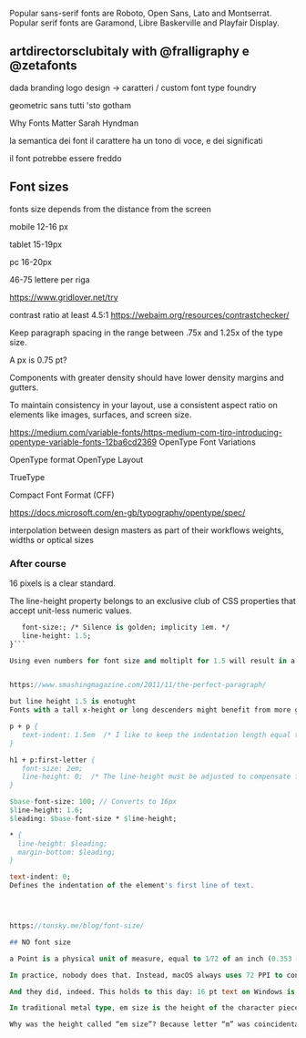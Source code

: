 Popular sans-serif fonts are Roboto, Open Sans, Lato and Montserrat.
Popular serif fonts are Garamond, Libre Baskerville and Playfair Display.

## artdirectorsclubitaly with @fralligraphy e @zetafonts

dada branding
logo design -> caratteri / custom font
type foundry

geometric sans
tutti 'sto gotham

Why Fonts Matter
Sarah Hyndman

la semantica dei font
il carattere ha un tono di voce, e dei significati

il font potrebbe essere freddo

## Font sizes

fonts size depends from the distance from the screen

mobile
12-16 px

tablet
15-19px

pc
16-20px

46-75 lettere per riga

https://www.gridlover.net/try

contrast ratio at least 4.5:1
https://webaim.org/resources/contrastchecker/

Keep paragraph spacing in the range between .75x and 1.25x of the type size.

A px is 0.75 pt?

Components with greater density should have lower density margins and gutters.

To maintain consistency in your layout, use a consistent aspect ratio on elements like images, surfaces, and screen size.

https://medium.com/variable-fonts/https-medium-com-tiro-introducing-opentype-variable-fonts-12ba6cd2369
OpenType Font Variations

OpenType format
OpenType Layout

TrueType

Compact Font Format (CFF)

https://docs.microsoft.com/en-gb/typography/opentype/spec/

interpolation between design masters as part of their workflows
weights, widths or optical sizes

### After course

16 pixels is a clear standard.

The line-height property belongs to an exclusive club of CSS properties that accept unit-less numeric values.

````p {
   font-size:; /* Silence is golden; implicity 1em. */
   line-height: 1.5;
}```

Using even numbers for font size and moltiplt for 1.5 will result in a whole number


https://www.smashingmagazine.com/2011/11/the-perfect-paragraph/

but line height 1.5 is enotught
Fonts with a tall x-height or long descenders might benefit from more generous, separative leading.

p + p {
   text-indent: 1.5em  /* I like to keep the indentation length equal to the line height. */
}

h1 + p:first-letter {
   font-size: 2em;
   line-height: 0;  /* The line-height must be adjusted to compensate for the increased font size, otherwise the leading for the overall line is disrupted. I find that any values below 0.4 work. */
}

$base-font-size: 100; // Converts to 16px
$line-height: 1.6;
$leading: $base-font-size * $line-height;

* {
  line-height: $leading;
  margin-bottom: $leading;
}

text-indent: 0;
Defines the indentation of the element's first line of text.




https://tonsky.me/blog/font-size/

## NO font size

a Point is a physical unit of measure, equal to 1⁄72 of an inch (0.353 mm) The idea here was that you set font size directly in physical units, ignoring minute details like screen resolution. If I want to see my letters 2 inches tall, I can do that by setting the font size to 144 pt.

In practice, nobody does that. Instead, macOS always uses 72 PPI to convert points to pixels. If you put macOS on a 32” monitor and a 24” monitor, both set to 1080p resolution, you’ll get identical pixel size, but not physical size, undermining the original idea.

And they did, indeed. This holds to this day: 16 pt text on Windows is ⅓ larger than 16 pt text on macOS. Fun!

In traditional metal type, em size is the height of the character piece.

Why was the height called “em size”? Because letter “m” was coincidentally a square, and “m” width == character piece height == em size. Simple!
````
